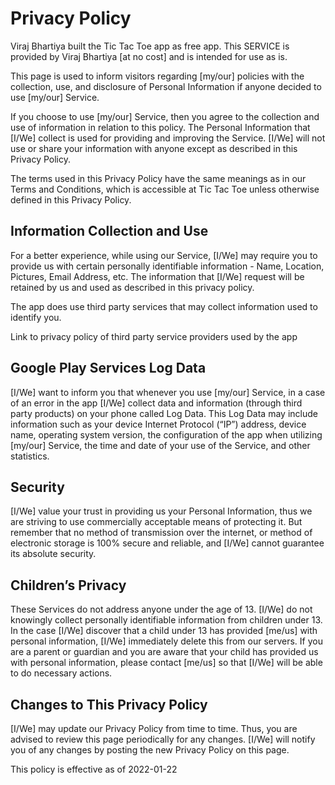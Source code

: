 # Privacy Policy 
Viraj Bhartiya built the Tic Tac Toe app as free app. This SERVICE is provided by Viraj Bhartiya [at no cost] and is intended for use as is.

This page is used to inform visitors regarding [my/our] policies with the collection, use, and disclosure of Personal Information if anyone decided to use [my/our] Service.

If you choose to use [my/our] Service, then you agree to the collection and use of information in relation to this policy. The Personal Information that [I/We] collect is used for providing and improving the Service. [I/We] will not use or share your information with anyone except as described in this Privacy Policy.

The terms used in this Privacy Policy have the same meanings as in our Terms and Conditions, which is accessible at Tic Tac Toe unless otherwise defined in this Privacy Policy.

## Information Collection and Use

For a better experience, while using our Service, [I/We] may require you to provide us with certain personally identifiable information - Name, Location, Pictures, Email Address, etc. The information that [I/We] request will be retained by us and used as described in this privacy policy.

The app does use third party services that may collect information used to identify you.

Link to privacy policy of third party service providers used by the app

## Google Play Services Log Data

[I/We] want to inform you that whenever you use [my/our] Service, in a case of an error in the app [I/We] collect data and information (through third party products) on your phone called Log Data. This Log Data may include information such as your device Internet Protocol (“IP”) address, device name, operating system version, the configuration of the app when utilizing [my/our] Service, the time and date of your use of the Service, and other statistics.

## Security

[I/We] value your trust in providing us your Personal Information, thus we are striving to use commercially acceptable means of protecting it. But remember that no method of transmission over the internet, or method of electronic storage is 100% secure and reliable, and [I/We] cannot guarantee its absolute security.

## Children’s Privacy

These Services do not address anyone under the age of 13. [I/We] do not knowingly collect personally identifiable information from children under 13. In the case [I/We] discover that a child under 13 has provided [me/us] with personal information, [I/We] immediately delete this from our servers. If you are a parent or guardian and you are aware that your child has provided us with personal information, please contact [me/us] so that [I/We] will be able to do necessary actions.

## Changes to This Privacy Policy

[I/We] may update our Privacy Policy from time to time. Thus, you are advised to review this page periodically for any changes. [I/We] will notify you of any changes by posting the new Privacy Policy on this page.

This policy is effective as of 2022-01-22
